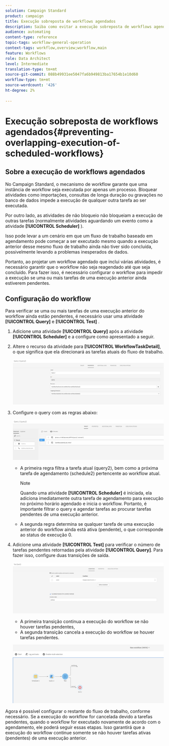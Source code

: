 ```yaml
---
solution: Campaign Standard
product: campaign
title: Execução sobreposta de workflows agendados
description: Saiba como evitar a execução sobreposta de workflows agendados.
audience: automating
content-type: reference
topic-tags: workflow-general-operation
context-tags: workflow,overview;workflow,main
feature: Workflows
role: Data Architect
level: Intermediate
translation-type: tm+mt
source-git-commit: 088b49931ee5047fa6b949813ba17654b1e10d60
workflow-type: tm+mt
source-wordcount: '426'
ht-degree: 2%

---
```



# Execução sobreposta de workflows agendados{#preventing-overlapping-execution-of-scheduled-workflows}

## Sobre a execução de workflows agendados

No Campaign Standard, o mecanismo de workflow garante que uma instância de workflow seja executada por apenas um processo. Bloquear atividades como importações, consultas de longa duração ou gravações no banco de dados impede a execução de qualquer outra tarefa ao ser executada.

Por outro lado, as atividades de não bloqueio não bloqueiam a execução de outras tarefas (normalmente atividades aguardando um evento como a atividade **[!UICONTROL Scheduler]** ).

Isso pode levar a um cenário em que um fluxo de trabalho baseado em agendamento pode começar a ser executado mesmo quando a execução anterior desse mesmo fluxo de trabalho ainda não tiver sido concluída, possivelmente levando a problemas inesperados de dados.

Portanto, ao projetar um workflow agendado que inclui várias atividades, é necessário garantir que o workflow não seja reagendado até que seja concluído. Para fazer isso, é necessário configurar o workflow para impedir a execução se uma ou mais tarefas de uma execução anterior ainda estiverem pendentes.

## Configuração do workflow

Para verificar se uma ou mais tarefas de uma execução anterior do workflow ainda estão pendentes, é necessário usar uma atividade **[!UICONTROL Query]** e **[!UICONTROL Test]** .

1. Adicione uma atividade **[!UICONTROL Query]** após a atividade **[!UICONTROL Scheduler]** e a configure como apresentado a seguir.

1. Altere o recurso da atividade para **[!UICONTROL WorkflowTaskDetail]**, o que significa que ela direcionará as tarefas atuais do fluxo de trabalho.

   ![](assets/scheduled-wkf-resource.png)

1. Configure o query com as regras abaixo:

   ![](assets/scheduled-wkf-query.png)

   * A primeira regra filtra a tarefa atual (query2), bem como a próxima tarefa de agendamento (schedule2) pertencente ao workflow atual.

      >[!NOTE]
      >
      >Quando uma atividade **[!UICONTROL Scheduler]** é iniciada, ela adiciona imediatamente outra tarefa de agendamento para execução no próximo horário agendado e inicia o workflow. Portanto, é importante filtrar o query e agendar tarefas ao procurar tarefas pendentes de uma execução anterior.

   * A segunda regra determina se qualquer tarefa de uma execução anterior do workflow ainda está ativa (pendente), o que corresponde ao status de execução 0.

1. Adicione uma atividade **[!UICONTROL Test]** para verificar o número de tarefas pendentes retornadas pela atividade **[!UICONTROL Query]**. Para fazer isso, configure duas transições de saída.

   ![](assets/scheduled-wkf-test.png)

   * A primeira transição continua a execução do workflow se não houver tarefas pendentes,
   * A segunda transição cancela a execução do workflow se houver tarefas pendentes.

   ![](assets/scheduled-wkf-workflow.png)

Agora é possível configurar o restante do fluxo de trabalho, conforme necessário. Se a execução do workflow for cancelada devido a tarefas pendentes, quando o workflow for executado novamente de acordo com o agendamento, ele poderá seguir essas etapas. Isso garantirá que a execução do workflow continue somente se não houver tarefas ativas (pendentes) de uma execução anterior.
